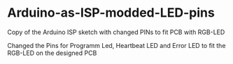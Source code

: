 # Arduino-as-ISP-modded-LED-pins
Copy of the Arduino ISP sketch with changed PINs to fit PCB with RGB-LED

Changed the Pins for Programm Led, Heartbeat LED and Error LED to fit the RGB-LED on the designed PCB
